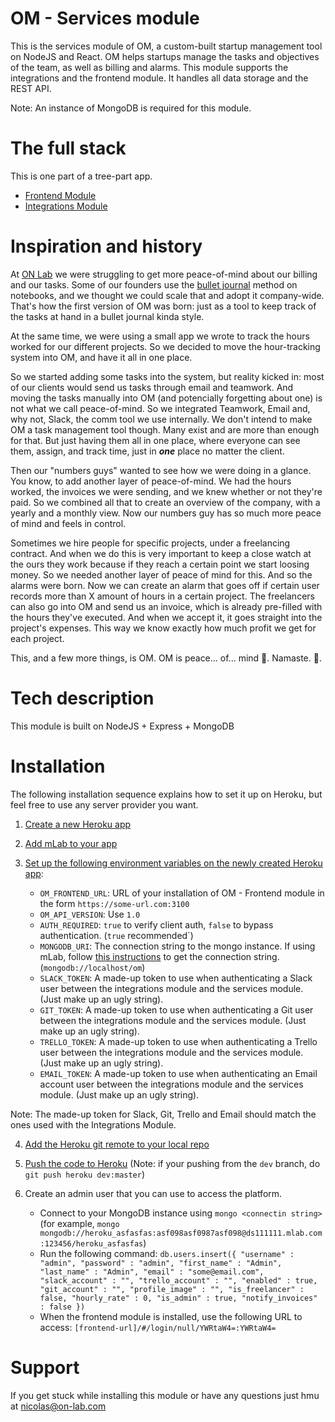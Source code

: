 # OM - Services module
This is the services module of OM, a custom-built startup management tool on NodeJS and React. OM helps startups manage the tasks and objectives of the team, as well as billing and alarms. 
This module supports the integrations and the frontend module. It handles all data storage and the REST API.

Note: An instance of MongoDB is required for this module.

# The full stack
This is one part of a tree-part app.
   * [Frontend Module](https://github.com/nicolasalliaume/om-frontend)
   * [Integrations Module](https://github.com/nicolasalliaume/om-integrations)
   
# Inspiration and history

At [ON Lab](http://on-lab.com) we were struggling to get more peace-of-mind about our billing and our tasks. Some of our founders use the [bullet journal](http://bulletjournal.com) method on notebooks, and we thought we could scale that and adopt it company-wide. That's how the first version of OM was born: just as a tool to keep track of the tasks at hand in a bullet journal kinda style.

At the same time, we were using a small app we wrote to track the hours worked for our different projects. So we decided to move the hour-tracking system into OM, and have it all in one place.

So we started adding some tasks into the system, but reality kicked in: most of our clients would send us tasks through email and teamwork. And moving the tasks manually into OM (and potencially forgetting about one) is not what we call peace-of-mind. So we integrated Teamwork, Email and, why not, Slack, the comm tool we use internally. We don't intend to make OM a task management tool though. Many exist and are more than enough for that. But just having them all in one place, where everyone can see them, assign, and track time, just in ***one*** place no matter the client.

Then our "numbers guys" wanted to see how we were doing in a glance. You know, to add another layer of peace-of-mind. We had the hours worked, the invoices we were sending, and we knew whether or not they're paid. So we combined all that to create an overview of the company, with a yearly and a monthly view. Now our numbers guy has so much more peace of mind and feels in control.

Sometimes we hire people for specific projects, under a freelancing contract. And when we do this is very important to keep a close watch at the ours they work because if they reach a certain point we start loosing money. So we needed another layer of peace of mind for this. And so the alarms were born. Now we can create an alarm that goes off if certain user records more than X amount of hours in a certain project. The freelancers can also go into OM and send us an invoice, which is already pre-filled with the hours they've executed. And when we accept it, it goes straight into the project's expenses. This way we know exactly how much profit we get for each project.

This, and a few more things, is OM. OM is peace... of... mind 🙌. Namaste. 🙏.

# Tech description

This module is built on NodeJS + Express + MongoDB

# Installation
The following installation sequence explains how to set it up on Heroku, but feel free to use any server provider you want.

1. [Create a new Heroku app](https://devcenter.heroku.com/articles/creating-apps)

2. [Add mLab to your app](https://devcenter.heroku.com/articles/mongolab#adding-mlab-as-a-heroku-add-on)

3. [Set up the following environment variables on the newly created Heroku app](https://devcenter.heroku.com/articles/config-vars#managing-config-vars):
    * `OM_FRONTEND_URL`: URL of your installation of OM - Frontend module in the form `https://some-url.com:3100`
    * `OM_API_VERSION`: Use `1.0`
    * `AUTH_REQUIRED`: `true` to verify client auth, `false` to bypass authentication. (`true` recommended`)
    * `MONGODB_URI`: The connection string to the mongo instance. If using mLab, follow [this instructions](https://docs.mlab.com/connecting/) to get the connection string. (`mongodb://localhost/om`)
    * `SLACK_TOKEN`: A made-up token to use when authenticating a Slack user between the integrations module and the services module. (Just make up an ugly string).
    * `GIT_TOKEN`: A made-up token to use when authenticating a Git user between the integrations module and the services module. (Just make up an ugly string).
    * `TRELLO_TOKEN`: A made-up token to use when authenticating a Trello user between the integrations module and the services module. (Just make up an ugly string).
    * `EMAIL_TOKEN`: A made-up token to use when authenticating an Email account user between the integrations module and the services module. (Just make up an ugly string).
    
Note: The made-up token for Slack, Git, Trello and Email should match the ones used with the Integrations Module.
    
4. [Add the Heroku git remote to your local repo](https://devcenter.heroku.com/articles/git#creating-a-heroku-remote)

5. [Push the code to Heroku](https://devcenter.heroku.com/articles/git#deploying-code) (Note: if your pushing from the `dev` branch, do `git push heroku dev:master`)

6. Create an admin user that you can use to access the platform.
    * Connect to your MongoDB instance using `mongo <connectin string>` (for example, `mongo mongodb://heroku_asfasfas:asf098asf0987asf098@ds111111.mlab.com:123456/heroku_asfasfas`)
    * Run the following command: `db.users.insert({
	"username" : "admin",
	"password" : "admin",
	"first_name" : "Admin",
	"last_name" : "Admin",
	"email" : "some@email.com",
	"slack_account" : "",
	"trello_account" : "",
	"enabled" : true,
	"git_account" : "",
	"profile_image" : "",
	"is_freelancer" : false,
	"hourly_rate" : 0,
	"is_admin" : true,
	"notify_invoices" : false
})`
    * When the frontend module is installed, use the following URL to access: `[frontend-url]/#/login/null/YWRtaW4=:YWRtaW4=`

# Support
If you get stuck while installing this module or have any questions just hmu at nicolas@on-lab.com
